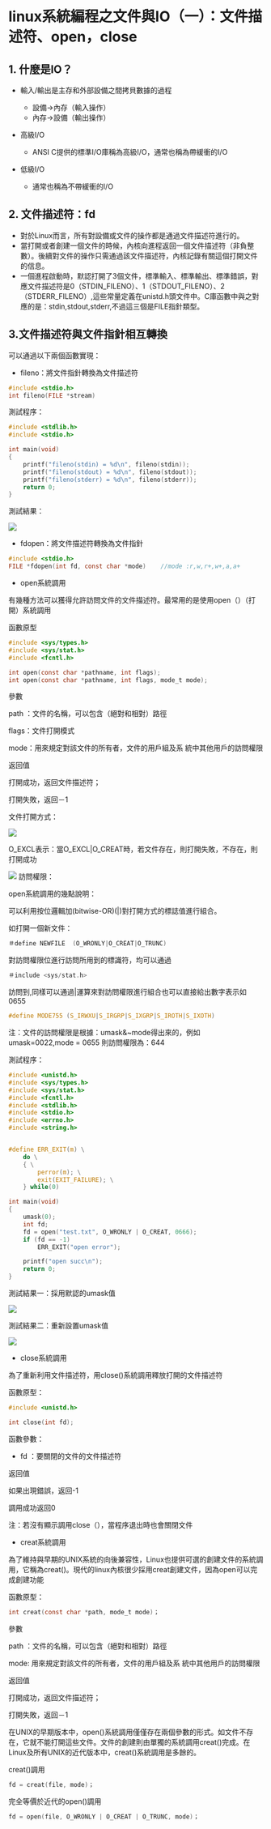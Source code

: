 # linux系統編程之文件與IO（一）：文件描述符、open，close


## 1. 什麼是IO？
- 輸入/輸出是主存和外部設備之間拷貝數據的過程
    - 設備->內存（輸入操作）
    - 內存->設備（輸出操作）

- 高級I/O
    - ANSI C提供的標準I/O庫稱為高級I/O，通常也稱為帶緩衝的I/O

- 低級I/O
    - 通常也稱為不帶緩衝的I/O

## 2. 文件描述符：fd

- 對於Linux而言，所有對設備或文件的操作都是通過文件描述符進行的。
- 當打開或者創建一個文件的時候，內核向進程返回一個文件描述符（非負整數）。後續對文件的操作只需通過該文件描述符，內核記錄有關這個打開文件的信息。
- 一個進程啟動時，默認打開了3個文件，標準輸入、標準輸出、標準錯誤，對應文件描述符是0（STDIN_FILENO）、1（STDOUT_FILENO）、2（STDERR_FILENO）,這些常量定義在unistd.h頭文件中。C庫函數中與之對應的是：stdin,stdout,stderr,不過這三個是FILE指針類型。

## 3.文件描述符與文件指針相互轉換

可以通過以下兩個函數實現：

- fileno：將文件指針轉換為文件描述符

```c
#include <stdio.h>
int fileno(FILE *stream)
```
測試程序：

```c
#include <stdlib.h>
#include <stdio.h>

int main(void)
{
    printf("fileno(stdin) = %d\n", fileno(stdin));
    printf("fileno(stdout) = %d\n", fileno(stdout));
    printf("fileno(stderr) = %d\n", fileno(stderr));
    return 0;
}
```
測試結果：

![](./images/mickole/10123416-0917bc2bbc4b4bf9887af6a24c77fc5b.png)


- fdopen：將文件描述符轉換為文件指針

```c
#include <stdio.h>
FILE *fdopen(int fd, const char *mode)    //mode :r,w,r+,w+,a,a+
``` 




- open系統調用

有幾種方法可以獲得允許訪問文件的文件描述符。最常用的是使用open（）（打開）系統調用

函數原型
```c
#include <sys/types.h> 
#include <sys/stat.h> 
#include <fcntl.h>

int open(const char *pathname, int flags); 
int open(const char *pathname, int flags, mode_t mode);
```
參數

path ：文件的名稱，可以包含（絕對和相對）路徑

flags：文件打開模式

mode：用來規定對該文件的所有者，文件的用戶組及系 統中其他用戶的訪問權限

返回值

打開成功，返回文件描述符；

打開失敗，返回－1

文件打開方式：


![](./images/mickole/09230841-09a82e0122cf4de993c3e017cc8c34c5.png)

O_EXCL表示：當O_EXCL|O_CREAT時，若文件存在，則打開失敗，不存在，則打開成功

![](./images/mickole/09230842-52df2d181fab4ef4b06a43119336e8ea.png)
訪問權限：

open系統調用的幾點說明：

可以利用按位邏輯加(bitwise-OR)(|)對打開方式的標誌值進行組合。

如打開一個新文件：
```c
＃define NEWFILE  (O_WRONLY|O_CREAT|O_TRUNC)
```
對訪問權限位進行訪問所用到的標識符，均可以通過
```c
＃include <sys/stat.h> 
```

訪問到,同樣可以通過|運算來對訪問權限進行組合也可以直接給出數字表示如0655
```c
#define MODE755 (S_IRWXU|S_IRGRP|S_IXGRP|S_IROTH|S_IXOTH)
```

注：文件的訪問權限是根據：umask&~mode得出來的，例如umask=0022,mode = 0655 則訪問權限為：644

測試程序：
```c
#include <unistd.h>
#include <sys/types.h>
#include <sys/stat.h>
#include <fcntl.h>
#include <stdlib.h>
#include <stdio.h>
#include <errno.h>
#include <string.h>


#define ERR_EXIT(m) \
    do \
    { \
        perror(m); \
        exit(EXIT_FAILURE); \
    } while(0)

int main(void)
{
    umask(0);
    int fd;
    fd = open("test.txt", O_WRONLY | O_CREAT, 0666);
    if (fd == -1)
        ERR_EXIT("open error");

    printf("open succ\n");
    return 0;
}
```
測試結果一：採用默認的umask值


![](./images/mickole/10123417-84641e43d32d4efd9b648a3be45a423e.png)

測試結果二：重新設置umask值

![](./images/mickole/10123417-1dc54cb688824267af24e6ca556f35d5.png)

- close系統調用

為了重新利用文件描述符，用close()系統調用釋放打開的文件描述符

函數原型：
```c
#include <unistd.h>

int close(int fd);
```

函數參數：

- fd ：要關閉的文件的文件描述符

返回值

如果出現錯誤，返回-1

調用成功返回0

注：若沒有顯示調用close（），當程序退出時也會關閉文件

- creat系統調用

為了維持與早期的UNIX系統的向後兼容性，Linux也提供可選的創建文件的系統調用，它稱為creat()。現代的linux內核很少採用creat創建文件，因為open可以完成創建功能

函數原型：

```c
int creat(const char *path, mode_t mode)；
```

參數

path ：文件的名稱，可以包含（絕對和相對）路徑

mode: 用來規定對該文件的所有者，文件的用戶組及系 統中其他用戶的訪問權限

返回值

打開成功，返回文件描述符；

打開失敗，返回－1

 

在UNIX的早期版本中，open()系統調用僅僅存在兩個參數的形式。如文件不存在，它就不能打開這些文件。文件的創建則由單獨的系統調用creat()完成。在Linux及所有UNIX的近代版本中，creat()系統調用是多餘的。

creat()調用

```c
fd = creat(file, mode)；
```

完全等價於近代的open()調用

```c
fd = open(file, O_WRONLY | O_CREAT | O_TRUNC, mode)；
```
